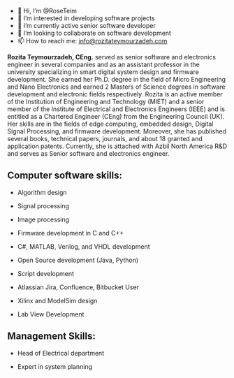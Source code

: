 - 👋 Hi, I’m @RoseTeim
- 👀 I’m interested in developing software projects
- 🌱 I’m currently active senior software developer
- 💞️ I’m looking to collaborate on software development
- 📫 How to reach me: info@rozitateymourzadeh.com


**Rozita Teymourzadeh, CEng.** served as senior software and electronics engineer in several companies and as an assistant professor in the university specializing in smart digital system design and firmware development.  She earned her Ph.D. degree in the field of Micro Engineering and Nano Electronics and earned 2 Masters of Science degrees in software development and electronic fields respectively. Rozita is an active member of the Institution of Engineering and Technology (MIET) and a senior member of the Institute of Electrical and Electronics Engineers (IEEE) and is entitled as a Chartered Engineer (CEng) from the Engineering Council (UK). Her skills are in the fields of edge computing, embedded design, Digital Signal Processing, and firmware development. Moreover, she has published several books, technical papers, journals, and about 18 granted and application patents. Currently, she is attached with Azbil North America R&D and serves as Senior software and electronics engineer.

## Computer software skills:


- Algorithm design

- Signal processing

- Image processing

- Firmware development in C and C++

- C#, MATLAB, Verilog, and VHDL development

- Open Source development (Java, Python)

- Script development

- Atlassian Jira, Confluence, Bitbucket User

- Xilinx and ModelSim design

- Lab View Development


## Management Skills:


- Head of Electrical department

- Expert in system planning
